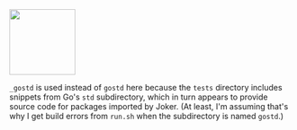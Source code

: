 <img src="https://user-images.githubusercontent.com/882970/48048842-a0224080-e151-11e8-8855-642cf5ef3fdd.png" width="117px"/>

`_gostd` is used instead of `gostd` here because the `tests` directory includes snippets from Go's `std` subdirectory, which in turn appears to provide source code for packages imported by Joker. (At least, I'm assuming that's why I get build errors from `run.sh` when the subdirectory is named `gostd`.)
